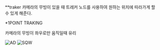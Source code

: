 **traker 
카메라의 무빙이 있을 때 트레커 노드를 사용하여 원하는 위치에 따라가게 할 수 있게 해준다.

*1POINT TRAKING 

카메라의 무빙이 좌우로만 움직일때 유리 

![AD](https://user-images.githubusercontent.com/90597861/146703959-05dc25cb-7c43-4fa3-acce-fdeba4fd0448.JPG)
![SQW](https://user-images.githubusercontent.com/90597861/146703966-25717ccd-ad5c-4847-bc2d-fc763197b289.JPG)
